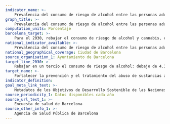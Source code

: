 ```yaml
---
indicator_name: >-
    Prevalencia del consumo de riesgo de alcohol entre las personas adultas
graph_title: >-
    Prevalencia del consumo de riesgo de alcohol entre las personas adultas
computation_units: Porcentaje
barcelona_target: >-
    Para el 2030, rebajar el consumo de riesgo de alcohol y cannabis, especialmente entre las personas jóvenes 
national_indicator_available: >-
    Prevalencia del consumo de riesgo de alcohol entre las personas adultas
national_geographical_coverage: Ciudad de Barcelona
source_organisation_1: Ayuntamiento de Barcelona
target_line_2030: >-
    Rebajar en un tercio el consumo de riesgo de alcohol: debajo de 4.3%
target_name: >-
    Fortalecer la prevención y el tratamiento del abuso de sustancias adictivas, incluidos el uso indebido de estupefacientes y el consumo nocivo de alcohol
indicator_definition:
goal_meta_link_text: >-
    Metadatos de los Objetivos de Desarrollo Sostenible de las Naciones Unidas (pdf 894kB)
source_periodicity_1: Datos disponibles cada año
source_url_text_1: >-
    Encuesta de salud de Barcelona 
source_other_info_1: >-
    Agencia de Salud Pública de Barcelona
---
```

